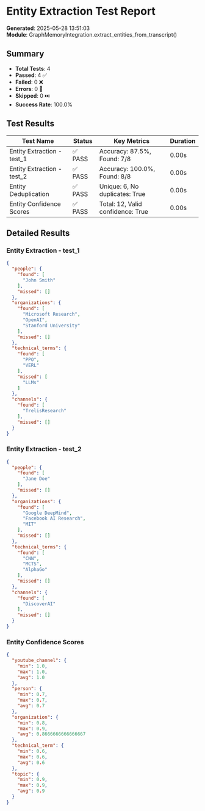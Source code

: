 # Entity Extraction Test Report

**Generated**: 2025-05-28 13:51:03  
**Module**: GraphMemoryIntegration.extract_entities_from_transcript()

## Summary

- **Total Tests**: 4
- **Passed**: 4 ✅
- **Failed**: 0 ❌
- **Errors**: 0 🚫
- **Skipped**: 0 ⏭️
- **Success Rate**: 100.0%

## Test Results

| Test Name | Status | Key Metrics | Duration |
|-----------|--------|-------------|----------|
| Entity Extraction - test_1 | ✅ PASS | Accuracy: 87.5%, Found: 7/8 | 0.00s |
| Entity Extraction - test_2 | ✅ PASS | Accuracy: 100.0%, Found: 8/8 | 0.00s |
| Entity Deduplication | ✅ PASS | Unique: 6, No duplicates: True | 0.00s |
| Entity Confidence Scores | ✅ PASS | Total: 12, Valid confidence: True | 0.00s |

## Detailed Results

### Entity Extraction - test_1
```json
{
  "people": {
    "found": [
      "John Smith"
    ],
    "missed": []
  },
  "organizations": {
    "found": [
      "Microsoft Research",
      "OpenAI",
      "Stanford University"
    ],
    "missed": []
  },
  "technical_terms": {
    "found": [
      "PPO",
      "VERL"
    ],
    "missed": [
      "LLMs"
    ]
  },
  "channels": {
    "found": [
      "TrelisResearch"
    ],
    "missed": []
  }
}
```

### Entity Extraction - test_2
```json
{
  "people": {
    "found": [
      "Jane Doe"
    ],
    "missed": []
  },
  "organizations": {
    "found": [
      "Google DeepMind",
      "Facebook AI Research",
      "MIT"
    ],
    "missed": []
  },
  "technical_terms": {
    "found": [
      "CNN",
      "MCTS",
      "AlphaGo"
    ],
    "missed": []
  },
  "channels": {
    "found": [
      "DiscoverAI"
    ],
    "missed": []
  }
}
```

### Entity Confidence Scores
```json
{
  "youtube_channel": {
    "min": 1.0,
    "max": 1.0,
    "avg": 1.0
  },
  "person": {
    "min": 0.7,
    "max": 0.7,
    "avg": 0.7
  },
  "organization": {
    "min": 0.8,
    "max": 0.9,
    "avg": 0.8666666666666667
  },
  "technical_term": {
    "min": 0.6,
    "max": 0.6,
    "avg": 0.6
  },
  "topic": {
    "min": 0.9,
    "max": 0.9,
    "avg": 0.9
  }
}
```
